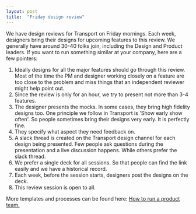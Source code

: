 ```yaml
---
layout: post
title:  "Friday design review"
---
```


We have design reviews for Transport on Friday mornings. Each week, designers bring their designs for upcoming features to this review. We generally have around 30-40 folks join, including the Design and Product leaders. If you want to run something similar at your company, here are a few pointers:

1. Ideally designs for all the major features should go through this review. Most of the time the PM and designer working closely on a feature are too close to the problem and miss things that an independent reviewer might help point out.
2. Since the review is only for an hour, we try to present not more than 3-4 features.
3. The designer presents the mocks. In some cases, they bring high fidelity designs too. One principle we follow in Transport is 'Show early show often'. So people sometimes bring their designs very early. It is perfectly fine.
4. They specify what aspect they need feedback on.
5. A slack thread is created on the Transport design channel for each design being presented. Few people ask questions during the presentation and a live discussion happens. While others prefer the slack thread.
6. We prefer a single deck for all sessions. So that people can find the link easily and we have a historical record.
7. Each week, before the session starts, designers post the designs on the deck.
8. This review session is open to all.

More templates and processes can be found here: [How to run a product team.](https://manassaloi.com/2020/03/23/running-product-team.html)
